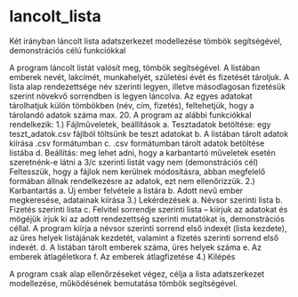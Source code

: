 # lancolt_lista
Két irányban láncolt lista adatszerkezet modellezése tömbök segítségével, demonstrációs célú funkciókkal


A program láncolt listát valósít meg, tömbök segítségével. A listában emberek nevét, lakcímét, munkahelyét, születési évét és fizetését tároljuk. A lista alap rendezettsége név szerinti legyen, illetve másodlagosan fizetésük szerint növekvő sorrendben is legyen láncolva. Az egyes adatokat tárolhatjuk külön tömbökben (név, cím, fizetés), feltehetjük, hogy a tárolandó adatok száma max. 20.
A program az alábbi funkciókkal rendelkezik:
1.)	Fájlműveletek, beállítások
	a.	Tesztadatok betöltése: egy teszt_adatok.csv fájlból töltsünk be teszt adatokat
	b.	A listában tárolt adatok kiírása .csv formátumban
	c.	.csv formátumban tárolt adatok betöltése listába
	d.	Beállítás: meg lehet adni, hogy a karbantartó műveletek esetén  szeretnénk-e látni a 3/c szerinti listát vagy nem (demonstrációs cél)
Feltesszük, hogy a fájlok nem kerülnek módosításra, abban megfelelő formában állnak rendelkezésre az adatok, ezt nem ellenőrizzük.
2.)	Karbantartás
	a.	Új ember felvétele a listára
	b.	Adott nevű ember megkeresése, adatainak kiírása
3.)	Lekérdezések
	a.	Névsor szerinti lista
	b.	Fizetés szerinti lista
	c.	Felvitel sorrendje szerinti lista – kiírjuk az adatokat és mögéjük írjuk ki az adott rendezettség szerinti mutatókat is,  demonstrációs céllal. A program 	kiírja a névsor szerinti sorrend első indexét (lista kezdete), az üres helyek listájának kezdetét, valamint a fizetés szerinti sorrend első indexét.
	d.	A listában tárolt emberek száma, üres helyek száma
	e.	Az emberek átlagéletkora
	f.	Az emberek átlagfizetése 
4.)	Kilépés

A program csak alap ellenőrzéseket végez, célja a lista adatszerkezet modellezése, működésének bemutatása tömbök segítségével.
